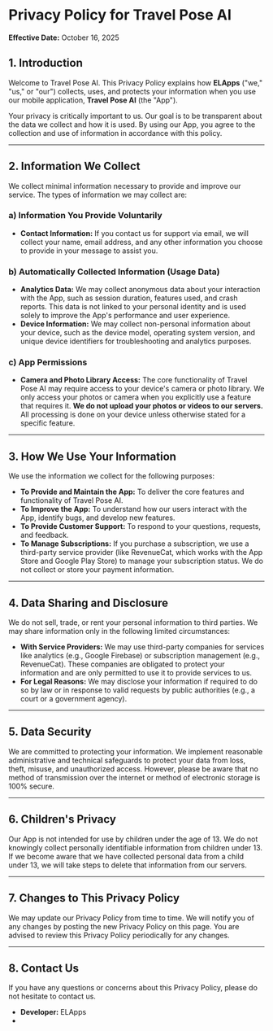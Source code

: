 # Privacy Policy for Travel Pose AI

**Effective Date:** October 16, 2025

## 1. Introduction

Welcome to Travel Pose AI. This Privacy Policy explains how **ELApps** ("we," "us," or "our") collects, uses, and protects your information when you use our mobile application, **Travel Pose AI** (the "App").

Your privacy is critically important to us. Our goal is to be transparent about the data we collect and how it is used. By using our App, you agree to the collection and use of information in accordance with this policy.

---

## 2. Information We Collect

We collect minimal information necessary to provide and improve our service. The types of information we may collect are:

### a) Information You Provide Voluntarily
*   **Contact Information:** If you contact us for support via email, we will collect your name, email address, and any other information you choose to provide in your message to assist you.

### b) Automatically Collected Information (Usage Data)
*   **Analytics Data:** We may collect anonymous data about your interaction with the App, such as session duration, features used, and crash reports. This data is not linked to your personal identity and is used solely to improve the App's performance and user experience.
*   **Device Information:** We may collect non-personal information about your device, such as the device model, operating system version, and unique device identifiers for troubleshooting and analytics purposes.

### c) App Permissions
*   **Camera and Photo Library Access:** The core functionality of Travel Pose AI may require access to your device's camera or photo library. We only access your photos or camera when you explicitly use a feature that requires it. **We do not upload your photos or videos to our servers.** All processing is done on your device unless otherwise stated for a specific feature.

---

## 3. How We Use Your Information

We use the information we collect for the following purposes:

*   **To Provide and Maintain the App:** To deliver the core features and functionality of Travel Pose AI.
*   **To Improve the App:** To understand how our users interact with the App, identify bugs, and develop new features.
*   **To Provide Customer Support:** To respond to your questions, requests, and feedback.
*   **To Manage Subscriptions:** If you purchase a subscription, we use a third-party service provider (like RevenueCat, which works with the App Store and Google Play Store) to manage your subscription status. We do not collect or store your payment information.

---

## 4. Data Sharing and Disclosure

We do not sell, trade, or rent your personal information to third parties. We may share information only in the following limited circumstances:

*   **With Service Providers:** We may use third-party companies for services like analytics (e.g., Google Firebase) or subscription management (e.g., RevenueCat). These companies are obligated to protect your information and are only permitted to use it to provide services to us.
*   **For Legal Reasons:** We may disclose your information if required to do so by law or in response to valid requests by public authorities (e.g., a court or a government agency).

---

## 5. Data Security

We are committed to protecting your information. We implement reasonable administrative and technical safeguards to protect your data from loss, theft, misuse, and unauthorized access. However, please be aware that no method of transmission over the internet or method of electronic storage is 100% secure.

---

## 6. Children's Privacy

Our App is not intended for use by children under the age of 13. We do not knowingly collect personally identifiable information from children under 13. If we become aware that we have collected personal data from a child under 13, we will take steps to delete that information from our servers.

---

## 7. Changes to This Privacy Policy

We may update our Privacy Policy from time to time. We will notify you of any changes by posting the new Privacy Policy on this page. You are advised to review this Privacy Policy periodically for any changes.

---

## 8. Contact Us

If you have any questions or concerns about this Privacy Policy, please do not hesitate to contact us.

*   **Developer:** ELApps
*
